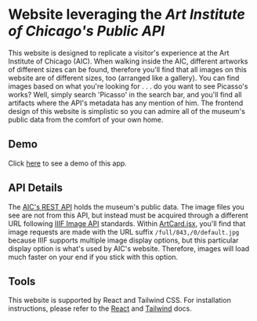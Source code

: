 Website leveraging the _Art Institute of Chicago's Public API_
==========

This website is designed to replicate a visitor's experience at the Art Institute of Chicago (AIC).
When walking inside the AIC, different artworks of different sizes can be found, therefore you'll
find that all images on this website are of different sizes, too (arranged like a gallery). You can find images based on what
you're looking for . . . do you want to see Picasso's works? Well, simply search 'Picasso' in the 
search bar, and you'll find all artifacts where the API's metadata has any mention of him. The frontend
design of this website is simplistic so you can admire all of the museum's public data from the comfort
of your own home. 

## Demo
Click [here] to see a demo of this app. 

## API Details
The [AIC's REST API] holds the museum's public data. The image files you see are not from this API, but
instead must be acquired through a different URL following [IIIF Image API] standards. Within [ArtCard.jsx], 
you'll find that image requests are made with the URL suffix `/full/843,/0/default.jpg` because IIIF supports 
multiple image display options, but this particular display option is what's used by AIC's website. Therefore, 
images will load much faster on your end if you stick with this option.

## Tools
This website is supported by React and Tailwind CSS. For installation instructions, please refer to 
the [React] and [Tailwind] docs. 


[React]: https://react.dev/learn/installation
[Tailwind]: https://tailwindcss.com/docs/installation
[here]: https://drive.google.com/file/d/1A5xGm_-8rjULD2RZ3O8BUB6D6p1UUQA_/view
[AIC's REST API]: https://api.artic.edu/docs/#scraping-data
[IIIF Image API]: https://iiif.io/api/image/2.0/
[ArtCard.jsx]: https://github.com/Shogun486/Art-Institute-of-Chicago-Public-API/blob/main/src/ArtCard.jsx
